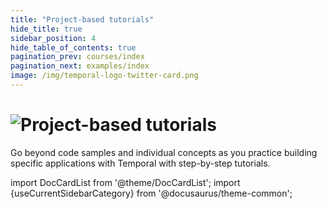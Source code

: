 ```yaml
---
title: "Project-based tutorials"
hide_title: true
sidebar_position: 4
hide_table_of_contents: true
pagination_prev: courses/index
pagination_next: examples/index
image: /img/temporal-logo-twitter-card.png
---
```


<h1>
  <img alt="Project-based tutorials" src="/img/banners/projectbasedtutorials.png" />
</h1>

Go beyond code samples and individual concepts as you practice building specific applications with Temporal with step-by-step tutorials.

import DocCardList from '@theme/DocCardList';
import {useCurrentSidebarCategory} from '@docusaurus/theme-common';

<DocCardList items={useCurrentSidebarCategory().items}/>
